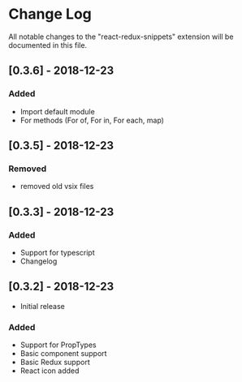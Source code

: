# Change Log

All notable changes to the "react-redux-snippets" extension will be documented
in this file.

## [0.3.6] - 2018-12-23

### Added

- Import default module
- For methods (For of, For in, For each, map)

## [0.3.5] - 2018-12-23

### Removed

- removed old vsix files

## [0.3.3] - 2018-12-23

### Added

- Support for typescript
- Changelog

## [0.3.2] - 2018-12-23

- Initial release

### Added

- Support for PropTypes
- Basic component support
- Basic Redux support
- React icon added
